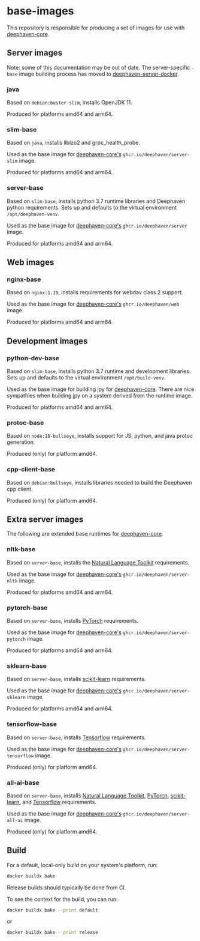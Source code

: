 # base-images

This repository is responsible for producing a set of images for use with [deephaven-core](https://github.com/deephaven/deephaven-core).

## Server images

Note: some of this documentation may be out of date. The server-specific `-base` image building process has moved to [deephaven-server-docker](https://github.com/deephaven/deephaven-server-docker).

### java

Based on `debian:buster-slim`, installs OpenJDK 11.

Produced for platforms amd64 and arm64.

### slim-base

Based on `java`, installs liblzo2 and grpc_health_probe.

Used as the base image for [deephaven-core's](https://github.com/deephaven/deephaven-core) `ghcr.io/deephaven/server-slim` image.

Produced for platforms amd64 and arm64.

### server-base

Based on `slim-base`, installs python 3.7 runtime libraries and Deephaven python requirements.
Sets up and defaults to the virtual environment `/opt/deephaven-venv`.

Used as the base image for [deephaven-core's](https://github.com/deephaven/deephaven-core) `ghcr.io/deephaven/server` image.

Produced for platforms amd64 and arm64.

## Web images

### nginx-base

Based on `nginx:1.19`, installs requirements for webdav class 2 support.

Used as the base image for [deephaven-core's](https://github.com/deephaven/deephaven-core) `ghcr.io/deephaven/web` image.

Produced for platforms amd64 and arm64.

## Development images

### python-dev-base

Based on `slim-base`, installs python 3.7 runtime and development libraries.
Sets up and defaults to the virtual environment `/opt/build-venv`.

Used as the base image for building jpy for [deephaven-core](https://github.com/deephaven/deephaven-core).
There are nice sympathies when building jpy on a system derived from the runtime image.

Produced for platforms amd64 and arm64.

### protoc-base

Based on `node:18-bullseye`, installs support for JS, python, and java protoc generation.

Produced (only) for platform amd64.

### cpp-client-base

Based on `debian:bullseye`, installs libraries needed to build the Deephaven cpp client.

Produced (only) for platform amd64.

## Extra server images

The following are extended base runtimes for [deephaven-core](https://github.com/deephaven/deephaven-core).

### nltk-base

Based on `server-base`, installs the [Natural Language Toolkit](https://github.com/nltk/nltk) requirements.

Used as the base image for [deephaven-core's](https://github.com/deephaven/deephaven-core) `ghcr.io/deephaven/server-nltk` image.

Produced for platforms amd64 and arm64.

### pytorch-base

Based on `server-base`, installs [PyTorch](https://github.com/pytorch/pytorch) requirements.

Used as the base image for [deephaven-core's](https://github.com/deephaven/deephaven-core) `ghcr.io/deephaven/server-pytorch` image.

Produced for platforms amd64 and arm64.

### sklearn-base

Based on `server-base`, installs [scikit-learn](https://github.com/scikit-learn/scikit-learn) requirements.

Used as the base image for [deephaven-core's](https://github.com/deephaven/deephaven-core) `ghcr.io/deephaven/server-sklearn` image.

Produced for platforms amd64 and arm64.

### tensorflow-base

Based on `server-base`, installs [Tensorflow](https://github.com/tensorflow/tensorflow) requirements.

Used as the base image for [deephaven-core's](https://github.com/deephaven/deephaven-core) `ghcr.io/deephaven/server-tensorflow` image.

Produced (only) for platform amd64.

### all-ai-base

Based on `server-base`, installs [Natural Language Toolkit](https://github.com/nltk/nltk), [PyTorch](https://github.com/pytorch/pytorch), [scikit-learn](https://github.com/scikit-learn/scikit-learn), and [Tensorflow](https://github.com/tensorflow/tensorflow) requirements.

Used as the base image for [deephaven-core's](https://github.com/deephaven/deephaven-core) `ghcr.io/deephaven/server-all-ai` image.

Produced (only) for platform amd64.

## Build

For a default, local-only build on your system's platform, run:

```sh
docker buildx bake
```

Release builds should typically be done from CI.

To see the context for the build, you can run:

```sh
docker buildx bake --print default
```

or 

```sh
docker buildx bake --print release
```
